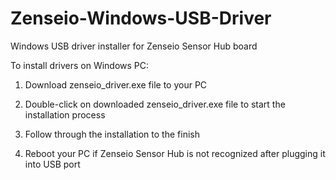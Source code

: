 # Zenseio-Windows-USB-Driver
Windows USB driver installer for Zenseio Sensor Hub board

To install drivers on Windows PC:

1. Download zenseio_driver.exe file to your PC

2. Double-click on downloaded zenseio_driver.exe file to start the installation process

3. Follow through the installation to the finish

4. Reboot your PC if Zenseio Sensor Hub is not recognized after plugging it into USB port 

